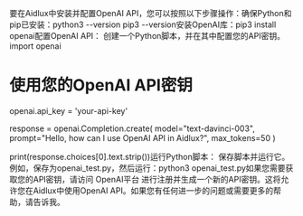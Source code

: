 要在Aidlux中安装并配置OpenAI API，您可以按照以下步骤操作：确保Python和pip已安装：python3 --version
pip3 --version安装OpenAI库：pip3 install openai配置OpenAI API： 创建一个Python脚本，并在其中配置您的API密钥。import openai

# 使用您的OpenAI API密钥
openai.api_key = 'your-api-key'

response = openai.Completion.create(
    model="text-davinci-003",
    prompt="Hello, how can I use OpenAI API in Aidlux?",
    max_tokens=50
)

print(response.choices[0].text.strip())运行Python脚本： 保存脚本并运行它。例如，保存为openai_test.py，然后运行：python3 openai_test.py如果您需要获取您的API密钥，请访问 OpenAI平台 进行注册并生成一个新的API密钥。这将允许您在Aidlux中使用OpenAI API。如果您有任何进一步的问题或需要更多的帮助，请告诉我。

